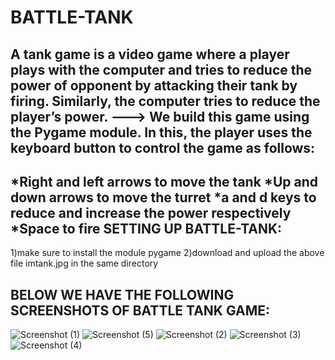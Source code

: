 # BATTLE-TANK
A tank game is a video game where a player plays with the computer and tries to reduce the power of opponent by attacking their tank by firing. Similarly, the computer tries to reduce the player’s power.
--->
We build this game using the Pygame module. In this, the player uses the keyboard button to control the game as follows:
--
*Right and left arrows to move the tank
*Up and down arrows to move the turret
*a and d keys to reduce and increase the power respectively
*Space to fire
SETTING UP BATTLE-TANK:
--
1)make sure to install the module pygame 
2)download and upload the above file imtank.jpg in the same directory 

BELOW WE HAVE THE FOLLOWING SCREENSHOTS OF BATTLE TANK GAME:
--
![Screenshot (1)](https://github.com/Tejasramcharan/BATTLE-TANK/assets/132668791/73d03d9b-a7d3-456a-be8e-cc27309d8e26)
![Screenshot (5)](https://github.com/Tejasramcharan/BATTLE-TANK/assets/132668791/0f24e2fc-8858-454a-b57d-ec4246ced49e)
![Screenshot (2)](https://github.com/Tejasramcharan/BATTLE-TANK/assets/132668791/1dfb58a9-5054-415d-ac70-e79a182e93b6)
![Screenshot (3)](https://github.com/Tejasramcharan/BATTLE-TANK/assets/132668791/bb6df4fb-5e2d-421f-bff8-1061f45ffe52)
![Screenshot (4)](https://github.com/Tejasramcharan/BATTLE-TANK/assets/132668791/a982246b-da95-4f55-a905-36bd329f8cfb)
